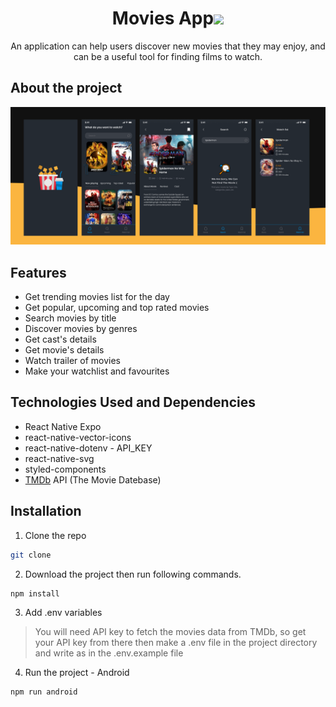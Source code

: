 <div align="center"><h1> Movies App<img src="https://media.giphy.com/media/mGcNjsfWAjY5AEZNw6/giphy.gif" width="50"></h1>

An application can help users discover new movies that they may enjoy, and can be a useful tool for finding films to watch.

</div>

## About the project

<img  src="./assets/Cover.png" alt="Cover"/>

## Features

- Get trending movies list for the day
- Get popular, upcoming and top rated movies
- Search movies by title
- Discover movies by genres
- Get cast's details
- Get movie's details
- Watch trailer of movies
- Make your watchlist and favourites

## Technologies Used and Dependencies

- React Native Expo
- react-native-vector-icons
- react-native-dotenv - API_KEY
- react-native-svg
- styled-components
- [TMDb](https://www.themoviedb.org/) API (The Movie Datebase)

## Installation

1. Clone the repo

```sh
git clone
```

2. Download the project then run following commands.

```sh
npm install
```

3. Add .env variables

> You will need API key to fetch the movies data from TMDb, so get your API key from there then make a .env file in the project directory and write as in the .env.example file

4. Run the project - Android

```sh
npm run android
```
